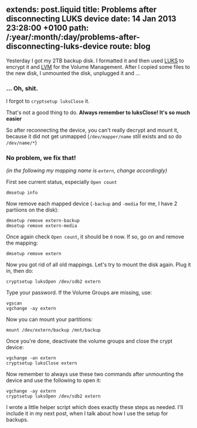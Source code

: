 extends: post.liquid
title: Problems after disconnecting LUKS device
date: 14 Jan 2013 23:28:00 +0100
path: /:year/:month/:day/problems-after-disconnecting-luks-device
route: blog
---

Yesterday I got my 2TB backup disk. I formatted it and then used [LUKS][] to encrypt it and [LVM][] for the Volume Management.
After I copied some files to the new disk, I unmounted the disk, unplugged it and ...

### ... Oh, shit.

I forgot to `cryptsetup luksClose` it.

That's not a good thing to do. __Always remember to luksClose! It's so much easier__

So after reconnecting the device, you can't really decrypt and mount it, because it did not get unmapped (`/dev/mapper/name` still exists and so do `/dev/name/*`)

### No problem, we fix that!

_(in the following my mapping name is `extern`, change accordingly)_

First see current status, especially `Open count`

    dmsetup info

Now remove each mapped device (`-backup` and `-media` for me, I have 2 partiions on the disk):

    dmsetup remove extern-backup
    dmsetup remove extern-media

Once again check `Open count`, it should be `0` now. If so, go on and remove the mapping:

    dmsetup remove extern

Now you got rid of all old mappings. Let's try to mount the disk again. Plug it in, then do:

    cryptsetup luksOpen /dev/sdb2 extern

Type your password.
If the Volume Groups are missing, use:

    vgscan
    vgchange -ay extern

Now you can mount your partitions:

    mount /dev/extern/backup /mnt/backup

Once you're done, deactivate the volume groups and close the crypt device:

    vgchange -an extern
    cryptsetup luksClose extern

Now remember to always use these two commands after unmounting the device and use the following to open it:

    vgchange -ay extern
    cryptsetup luksOpen /dev/sdb2 extern

I wrote a little helper script which does exactly these steps as needed. I'll include it in my next post, when I talk about how I use the setup for backups.

[luks]: https://wiki.archlinux.org/index.php/LUKS
[lvm]: https://wiki.archlinux.org/index.php/LVM
